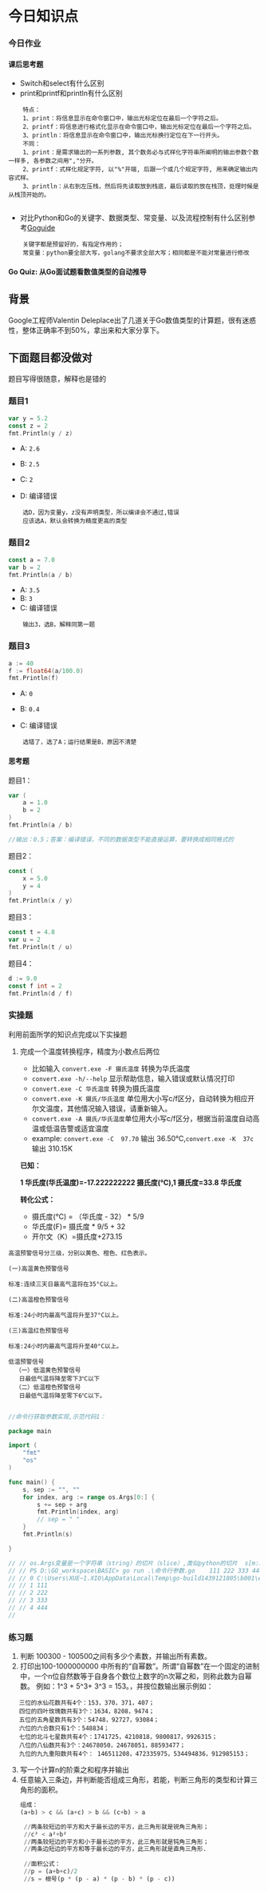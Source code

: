 # 今日知识点
### 今日作业
#### 课后思考题
- Switch和select有什么区别
- print和printf和println有什么区别
```
    特点：
    1、print：将信息显示在命令窗口中，输出光标定位在最后一个字符之后。
    2、printf：将信息进行格式化显示在命令窗口中，输出光标定位在最后一个字符之后。
    3、println：将信息显示在命令窗口中，输出光标换行定位在下一行开头。
    不同：
    1、print：是需求输出的一系列参数, 其个数务必与式样化字符串所阐明的输出参数个数一样多, 各参数之间用","分开。
    2、printf：式样化规定字符, 以"%"开端, 后跟一个或几个规定字符, 用来确定输出内容式样。
    3、println：从右到左压栈，然后将先读取放到栈底，最后读取的放在栈顶，处理时候是从栈顶开始的。
    
```
- 对比Python和Go的关键字、数据类型、常变量、以及流程控制有什么区别参考[Goguide](https://github.com/coderit666/GoGuide)
```
    关键字都是预留好的，有指定作用的；
    常变量：python要全部大写，golang不要求全部大写；相同都是不能对常量进行修改
```

#### Go Quiz: 从Go面试题看数值类型的自动推导

##  背景

Google工程师Valentin Deleplace出了几道关于Go数值类型的计算题，很有迷惑性，整体正确率不到50%，拿出来和大家分享下。

## 下面题目都没做对
题目写得很随意，解释也是错的
### 题目1

```go
var y = 5.2
const z = 2
fmt.Println(y / z)
```

* A: `2.6`

* B: `2.5 `

* C: `2`

* D: 编译错误
```
    选D，因为变量y，z没有声明类型，所以编译会不通过,错误
    应该选A，默认会转换为精度更高的类型
```

### 题目2

```go
const a = 7.0
var b = 2
fmt.Println(a / b)
```

* A: `3.5`
* B: `3 `
* C: 编译错误
```
    输出3，选B，解释同第一题
```
### 题目3

```go
a := 40
f := float64(a/100.0)
fmt.Println(f)
```

* A: `0`

* B: `0.4`

* C: 编译错误
```
    选错了，选了A；运行结果是B，原因不清楚
```
####  思考题

题目1：

``` go
var (
    a = 1.0
    b = 2
)
fmt.Println(a / b)

//输出：0.5；答案：编译错误，不同的数据类型不能直接运算，要转换成相同格式的
```

题目2：

```go
const (
    x = 5.0
    y = 4
)
fmt.Println(x / y)

```

题目3：

```go
const t = 4.8
var u = 2
fmt.Println(t / u)
```

题目4：

```go
d := 9.0
const f int = 2
fmt.Println(d / f)
```
### 实操题
利用前面所学的知识点完成以下实操题
1. 完成一个温度转换程序，精度为小数点后两位 
   - 比如输入 `convert.exe -F 摄氏温度` 转换为华氏温度
   - `convert.exe -h/--help` 显示帮助信息，输入错误或默认情况打印
   - `convert.exe -C 华氏温度` 转换为摄氏温度 
   - `convert.exe -K 摄氏/华氏温度` 单位用大小写c/f区分，自动转换为相应开尔文温度，其他情况输入错误，请重新输入。
   - `convert.exe -A 摄氏/华氏温度`单位用大小写c/f区分，根据当前温度自动高温或低温告警或适宜温度
   - example: `convert.exe -C  97.70` 输出  36.50℃,`convert.exe -K  37c` 输出  310.15K

   **已知：**
   
   **1 华氏度(华氏温度)=-17.222222222 摄氏度(℃),1 摄氏度=33.8 华氏度**

   **转化公式：**
   - 摄氏度(℃) = （华氏度 - 32） * 5/9
   - 华氏度(F)= 摄氏度 * 9/5 + 32
   - 开尔文（K）=摄氏度+273.15

 ```azure
高温预警信号分三级，分别以黄色、橙色、红色表示。

(一)高温黄色预警信号

标准:连续三天日最高气温将在35°C以上。

(二)高温橙色预警信号

标准:24小时内最高气温将升至37°C以上。

(三)高温红色预警信号

标准:24小时内最高气温将升至40°C以上。

低温预警信号
   （一）低温黄色预警信号
    日最低气温将降至零下3℃以下
   （二）低温橙色预警信号
    日最低气温将降至零下6℃以下。
    
``` 
```go
//命令行获取参数实现,示范代码1：

package main

import (
	"fmt"
	"os"
)

func main() {
	s, sep := "", ""
	for index, arg := range os.Args[0:] {
		s += sep + arg
		fmt.Println(index, arg)
		// sep = " "
	}
	fmt.Println(s)

}

// // os.Args变量是一个字符串（string）的切片（slice）,类似python的切片  s[m:n]这个切片，0 ≤ m ≤ n ≤ len(s)，包含n-m个元素。os.Args输出的是执行文件信息
// // PS D:\GO_workspace\BASIC> go run .\命令行参数.go    111 222 333 444 555
// // 0 C:\Users\XUE~1.XIO\AppData\Local\Temp\go-build1439121805\b001\exe\命令行参数.exe
// // 1 111
// // 2 222
// // 3 333
// // 4 444
//
```
### 练习题
1. 判断 100300 - 100500之间有多少个素数，并输出所有素数。
2. 打印出100-1000000000 中所有的“自幂数”。所谓“自幂数”在一个固定的进制中，一个n位自然数等于自身各个数位上数字的n次幂之和，则称此数为自幂数。
例如：1^3 + 5^3+ 3^3 = 153。，并按位数输出展示例如：
```
   三位的水仙花数共有4个：153，370，371，407；
   四位的四叶玫瑰数共有3个：1634，8208，9474；
   五位的五角星数共有3个：54748，92727，93084；
   六位的六合数只有1个：548834；
   七位的北斗七星数共有4个：1741725，4210818，9800817，9926315；
   八位的八仙数共有3个：24678050，24678051，88593477；
   九位的九九重阳数共有4个： 146511208，472335975，534494836，912985153；
```
3. 写一个计算n的阶乘之和程序并输出
4. 任意输入三条边，并判断能否组成三角形，若能，判断三角形的类型和计算三角形的面积。
   ```python
   组成：
   (a+b) > c && (a+c) > b && (c+b) > a
   
	//两条较短边的平方和大于最长边的平方，此三角形就是锐角三角形；
	//c² < a²+b²
	//两条较短边的平方和小于最长边的平方，此三角形就是钝角三角形；
	//两条边短边的平方和等于最长边的平方，此三角形就是直角三角形.
	
	//面积公式：
	//p = (a+b+c)/2
	//s = 根号(p * (p - a) * (p - b) * (p - c))
   ```
